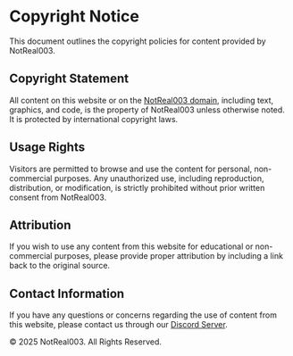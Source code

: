 # Copyright Notice

This document outlines the copyright policies for content provided by NotReal003.

## Copyright Statement

All content on this website or on the [NotReal003 domain](https://notreal003.org), including text, graphics, and code, is the property of NotReal003 unless otherwise noted. It is protected by international copyright laws.

## Usage Rights

Visitors are permitted to browse and use the content for personal, non-commercial purposes. Any unauthorized use, including reproduction, distribution, or modification, is strictly prohibited without prior written consent from NotReal003.

## Attribution

If you wish to use any content from this website for educational or non-commercial purposes, please provide proper attribution by including a link back to the original source.

## Contact Information

If you have any questions or concerns regarding the use of content from this website, please contact us through our [Discord Server](https://notreal003.org/discord).

&copy; 2025 NotReal003. All Rights Reserved.
